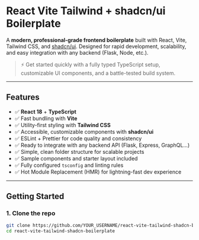 # React Vite Tailwind + shadcn/ui Boilerplate

A **modern, professional-grade frontend boilerplate** built with React, Vite, Tailwind CSS, and [shadcn/ui](https://ui.shadcn.com). Designed for rapid development, scalability, and easy integration with any backend (Flask, Node, etc.).

> ⚡️ Get started quickly with a fully typed TypeScript setup, customizable UI components, and a battle-tested build system.

---

## Features

- ✅ **React 18** + **TypeScript**  
- ✅ Fast bundling with **Vite**  
- ✅ Utility-first styling with **Tailwind CSS**  
- ✅ Accessible, customizable components with **shadcn/ui**  
- ✅ ESLint + Prettier for code quality and consistency  
- ✅ Ready to integrate with any backend API (Flask, Express, GraphQL...)  
- ✅ Simple, clean folder structure for scalable projects  
- ✅ Sample components and starter layout included  
- ✅ Fully configured `tsconfig` and linting rules  
- ✅ Hot Module Replacement (HMR) for lightning-fast dev experience  

---

## Getting Started

### 1. Clone the repo

```bash
git clone https://github.com/YOUR_USERNAME/react-vite-tailwind-shadcn-boilerplate.git
cd react-vite-tailwind-shadcn-boilerplate
